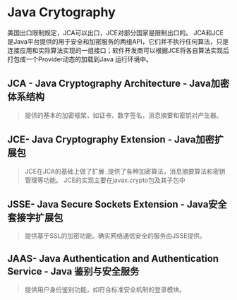 # Java Crytography

美国出口限制规定，JCA可以出口，JCE对部分国家是限制出口的。
JCA和JCE是Java平台提供的用于安全和加密服务的两组API，它们并不执行任何算法，只是连接应用和实际算法实现的一组接口；软件开发商可以根据JCE将各自算法实现后打包成一个Provider动态的加载到Java 运行环境中。

## JCA - Java Cryptography Architecture - Java加密体系结构
> 提供的基本的加密框架，如证书，数字签名，消息摘要和密钥对产生器。
## JCE- Java Cryptography Extension - Java加密扩展包
 > JCE在JCA的基础上做了扩展 ,提供了各种加密算法，消息摘要算法和密钥管理等功能。
 > JCE的实现主要在javax.crypto包及其子包中 
## JSSE- Java Secure Sockets Extension - Java安全套接字扩展包
 > 提供基于SSL的加密功能。确实网络通信安全的服务由JSSE提供。
## JAAS- Java Authentication and Authentication Service - Java 鉴别与安全服务
 > 提供用户身份鉴别功能，如符合标准安全机制的登录模块。